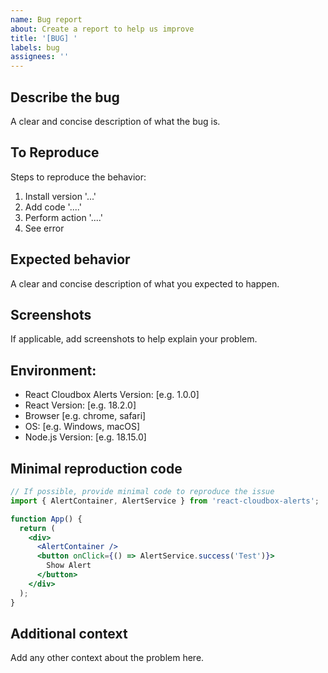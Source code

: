 ```yaml
---
name: Bug report
about: Create a report to help us improve
title: '[BUG] '
labels: bug
assignees: ''
---
```


## Describe the bug
A clear and concise description of what the bug is.

## To Reproduce
Steps to reproduce the behavior:
1. Install version '...'
2. Add code '....'
3. Perform action '....'
4. See error

## Expected behavior
A clear and concise description of what you expected to happen.

## Screenshots
If applicable, add screenshots to help explain your problem.

## Environment:
 - React Cloudbox Alerts Version: [e.g. 1.0.0]
 - React Version: [e.g. 18.2.0]
 - Browser [e.g. chrome, safari]
 - OS: [e.g. Windows, macOS]
 - Node.js Version: [e.g. 18.15.0]

## Minimal reproduction code
```jsx
// If possible, provide minimal code to reproduce the issue
import { AlertContainer, AlertService } from 'react-cloudbox-alerts';

function App() {
  return (
    <div>
      <AlertContainer />
      <button onClick={() => AlertService.success('Test')}>
        Show Alert
      </button>
    </div>
  );
}
```

## Additional context
Add any other context about the problem here.